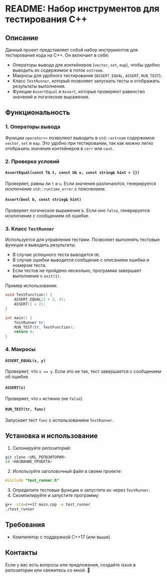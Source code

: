 # README: Набор инструментов для тестирования C++

## Описание
Данный проект представляет собой набор инструментов для тестирования кода на C++. Он включает в себя:

- Операторы вывода для контейнеров (`vector`, `set`, `map`), чтобы удобно выводить их содержимое в поток `ostream`.
- Макросы для удобного тестирования (`ASSERT_EQUAL`, `ASSERT`, `RUN_TEST`).
- Класс `TestRunner`, который позволяет запускать тесты и отображать результаты выполнения.
- Функции `AssertEqual` и `Assert`, которые проверяют равенство значений и логические выражения.

## Функциональность
### 1. Операторы вывода
Функции `operator<<` позволяют выводить в `std::ostream` содержимое `vector`, `set` и `map`. Это удобно при тестировании, так как можно легко отобразить значения контейнеров в `cerr` или `cout`.

### 2. Проверка условий
#### `AssertEqual(const T& t, const U& u, const string& hint = {})`
Проверяет, равны ли `t` и `u`. Если значения различаются, генерируется исключение `std::runtime_error` с пояснением.

#### `Assert(bool b, const string& hint)`
Проверяет логическое выражение `b`. Если оно `false`, генерируется исключение с сообщением об ошибке.

### 3. Класс `TestRunner`
Используется для управления тестами. Позволяет выполнять тестовые функции и выводить результаты:

- В случае успешного теста выводится `OK`.
- В случае ошибки выводится сообщение с описанием ошибки и номером теста.
- Если тестов не пройдено несколько, программа завершает выполнение с `exit(1)`.

Пример использования:
```cpp
void TestFunction() {
    ASSERT_EQUAL(2 + 2, 4);
    ASSERT(1 < 2);
}

int main() {
    TestRunner tr;
    RUN_TEST(tr, TestFunction);
    return 0;
}
```

### 4. Макросы
#### `ASSERT_EQUAL(x, y)`
Проверяет, что `x == y`. Если это не так, тест завершается с сообщением об ошибке.

#### `ASSERT(x)`
Проверяет, что `x` истинно (не `false`).

#### `RUN_TEST(tr, func)`
Запускает тест `func` с использованием `TestRunner`.

## Установка и использование
1. Склонируйте репозиторий:
```sh
git clone <URL_РЕПОЗИТОРИЯ>
cd <НАЗВАНИЕ_ПРОЕКТА>
```
2. Используйте заголовочный файл в своем проекте:
```cpp
#include "test_runner.h"
```
3. Определите тестовые функции и запустите их через `TestRunner`.
4. Скомпилируйте и запустите программу:
```sh
g++ -std=c++17 main.cpp -o test_runner
./test_runner
```

## Требования
- Компилятор с поддержкой C++17 (или выше).

## Контакты
Если у вас есть вопросы или предложения, создайте issue в репозитории или свяжитесь со мной. 🚀

